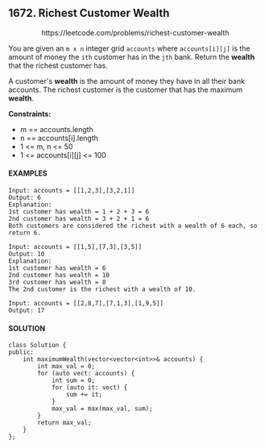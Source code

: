 ## 1672. Richest Customer Wealth

<p align="center">
    https://leetcode.com/problems/richest-customer-wealth
</P>

You are given an `m x n` integer grid `accounts` where `accounts[i][j]` is the amount of money the `i​​​​​​​​​​​th​​​​` customer has in the `j​​​​​​​​​​​th`​​​​ bank. Return the **wealth** that the richest customer has.

A customer's **wealth** is the amount of money they have in all their bank accounts. The richest customer is the customer that has the maximum **wealth**.

**Constraints:**
- m == accounts.length
- n == accounts[i].length
- 1 <= m, n <= 50
- 1 <= accounts[i][j] <= 100


<h4>EXAMPLES</h4>

```
Input: accounts = [[1,2,3],[3,2,1]]
Output: 6
Explanation:
1st customer has wealth = 1 + 2 + 3 = 6
2nd customer has wealth = 3 + 2 + 1 = 6
Both customers are considered the richest with a wealth of 6 each, so return 6.
```

```
Input: accounts = [[1,5],[7,3],[3,5]]
Output: 10
Explanation: 
1st customer has wealth = 6
2nd customer has wealth = 10 
3rd customer has wealth = 8
The 2nd customer is the richest with a wealth of 10.
```

```
Input: accounts = [[2,8,7],[7,1,3],[1,9,5]]
Output: 17
```

<h4>SOLUTION</h4>

```
class Solution {
public:
    int maximumWealth(vector<vector<int>>& accounts) {
        int max_val = 0;
        for (auto vect: accounts) {
            int sum = 0;
            for (auto it: vect) {
                sum += it;
            }
            max_val = max(max_val, sum);
        }
        return max_val;
    }
};
```
